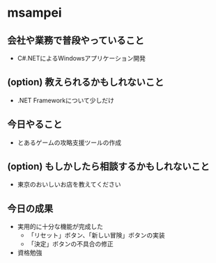 # msampei

## 会社や業務で普段やっていること
 - C#.NETによるWindowsアプリケーション開発

## (option) 教えられるかもしれないこと
 - .NET Frameworkについて少しだけ

## 今日やること
 - とあるゲームの攻略支援ツールの作成

## (option) もしかしたら相談するかもしれないこと
 - 東京のおいしいお店を教えてください

## 今日の成果
 - 実用的に十分な機能が完成した
   - 「リセット」ボタン、「新しい冒険」ボタンの実装
   - 「決定」ボタンの不具合の修正
 - 資格勉強
